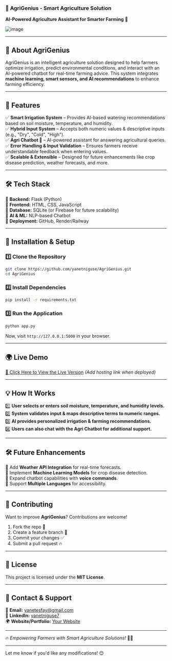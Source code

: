 ### 🌱 **AgriGenius - Smart Agriculture Solution**  
**AI-Powered Agriculture Assistant for Smarter Farming** 🚀  

![image](https://github.com/user-attachments/assets/958d0685-9f9b-4016-925d-1701f1c4d5ea)

---

## 📌 **About AgriGenius**  
AgriGenius is an intelligent agriculture solution designed to help farmers optimize irrigation, predict environmental conditions, and interact with an AI-powered chatbot for real-time farming advice. This system integrates **machine learning, smart sensors, and AI recommendations** to enhance farming efficiency.  

---

## 🚀 **Features**  
✅ **Smart Irrigation System** – Provides AI-based watering recommendations based on soil moisture, temperature, and humidity.  
✅ **Hybrid Input System** – Accepts both numeric values & descriptive inputs (e.g., "Dry", "Cold", "High").  
✅ **Agri Chatbot 🤖** – AI-powered assistant for answering agricultural queries.  
✅ **Error Handling & Input Validation** – Ensures farmers receive understandable feedback when entering values.  
✅ **Scalable & Extensible** – Designed for future enhancements like crop disease prediction, weather forecasts, and more.  

---

## 🛠 **Tech Stack**  
🔹 **Backend:** Flask (Python)  
🔹 **Frontend:** HTML, CSS, JavaScript  
🔹 **Database:** SQLite (or Firebase for future scalability)  
🔹 **AI & ML:** NLP-based Chatbot  
🔹 **Deployment:** GitHub, Render/Railway  

---

## 🚀 **Installation & Setup**  
### **1️⃣ Clone the Repository**  
```bash
git clone https://github.com/yanetniguse/AgriGenius.git
cd AgriGenius
```

### **2️⃣ Install Dependencies**  
```bash
pip install -r requirements.txt
```

### **3️⃣ Run the Application**  
```bash
python app.py
```
Now, visit `http://127.0.0.1:5000` in your browser.

---

## 🌍 **Live Demo**  
[🔗 Click Here to View the Live Version](https://your-live-link.com) _(Add hosting link when deployed)_

---

## 💡 **How It Works**  
1️⃣ **User selects or enters soil moisture, temperature, and humidity levels.**  
2️⃣ **System validates input & maps descriptive terms to numeric ranges.**  
3️⃣ **AI provides personalized irrigation & farming recommendations.**  
4️⃣ **Users can also chat with the Agri Chatbot for additional support.**  

---

## 🛠 **Future Enhancements**  
🔹 Add **Weather API Integration** for real-time forecasts.  
🔹 Implement **Machine Learning Models** for crop disease detection.  
🔹 Expand chatbot capabilities with **voice commands**.  
🔹 Support **Multiple Languages** for accessibility.  

---

## 🤝 **Contributing**  
Want to improve **AgriGenius**? Contributions are welcome!  
1. Fork the repo 🍴  
2. Create a feature branch 🚀  
3. Commit your changes ✅  
4. Submit a pull request 🔥  

---

## 📜 **License**  
This project is licensed under the **MIT License**.  

---

## 💬 **Contact & Support**  
📧 **Email:** yanetesfay@gmail.com  
🔗 **LinkedIn:** [yanetniguse7](https://www.linkedin.com/in/yanetniguse7)  
🌍 **Website/Portfolio:** [Your Website](https://your-portfolio.com)  

---

🔥 _Empowering Farmers with Smart Agriculture Solutions!_ 🌱🚀  

---

Let me know if you'd like any modifications! 😊
